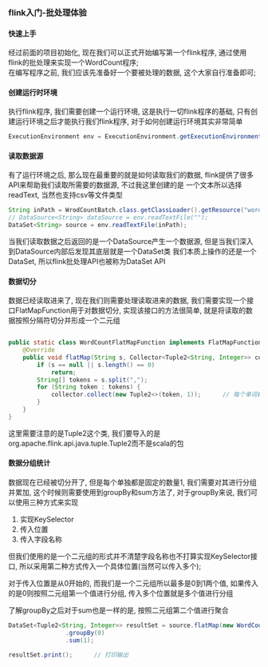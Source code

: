 ### flink入门-批处理体验

#### 快速上手
经过前面的项目初始化, 现在我们可以正式开始编写第一个flink程序, 通过使用flink的批处理来实现一个WordCount程序;  
在编写程序之前, 我们应该先准备好一个要被处理的数据, 这个大家自行准备即可;


#### 创建运行时环境
执行flink程序, 我们需要创建一个运行环境, 这是执行一切flink程序的基础, 只有创建运行环境之后才能执行我们flink程序, 对于如何创建运行环境其实非常简单

```java
ExecutionEnvironment env = ExecutionEnvironment.getExecutionEnvironment();
```

#### 读取数据源
有了运行环境之后, 那么现在最重要的就是如何读取我们的数据, flink提供了很多API来帮助我们读取所需要的数据源, 不过我这里创建的是
一个文本所以选择readText, 当然也支持csv等文件类型

```java
String inPath = WrodCountBatch.class.getClassLoader().getResource("wordcount").getPath();
// DataSource<String> dataSource = env.readTextFile("");
DataSet<String> source = env.readTextFile(inPath);
```

当我们读取数据之后返回的是一个DataSource产生一个数据源, 但是当我们深入到DataSource内部后发现其底层就是一个DataSet类
我们本质上操作的还是一个DataSet, 所以flink批处理API也被称为DataSet API

#### 数据切分
数据已经读取进来了, 现在我们则需要处理读取进来的数据, 我们需要实现一个接口FlatMapFunction用于对数据切分, 实现该接口的方法很简单, 就是将读取的数据按照分隔符切分并形成一个二元组

```java

public static class WordCountFlatMapFunction implements FlatMapFunction<String, Tuple2<String, Integer>> {
    @Override
    public void flatMap(String s, Collector<Tuple2<String, Integer>> collector) throws Exception {
        if (s == null || s.length() == 0)
            return;
        String[] tokens = s.split(",");
        for (String token : tokens) {
            collector.collect(new Tuple2<>(token, 1));      // 每个单词都固定是1
        }
    }
}
```

这里需要注意的是Tuple2这个类, 我们要导入的是org.apache.flink.api.java.tuple.Tuple2而不是scala的包


#### 数据分组统计
数据现在已经被切分开了, 但是每个单独都是固定的数量1, 我们需要对其进行分组并累加, 这个时候则需要使用到groupBy和sum方法了, 
对于groupBy来说, 我们可以使用三种方式来实现

1. 实现KeySelector
2. 传入位置
3. 传入字段名称

但我们使用的是一个二元组的形式并不清楚字段名称也不打算实现KeySelector接口, 所以采用第二种方式传入一个具体位置(当然可以传入多个);

对于传入位置是从0开始的, 而我们是一个二元组所以最多是0到1两个值, 如果传入的是0则按照二元组第一个值进行分组, 传入多个位置就是多个值进行分组

了解groupBy之后对于sum也是一样的是, 按照二元组第二个值进行聚合

```java
DataSet<Tuple2<String, Integer>> resultSet = source.flatMap(new WordCountFlatMapFunction())
                .groupBy(0)
                .sum(1);

resultSet.print();      // 打印输出
```
